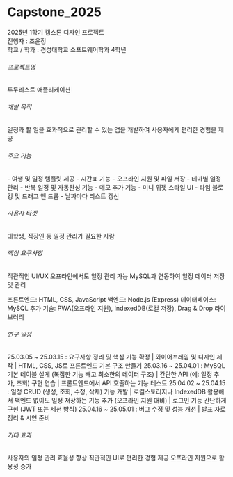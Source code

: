 # Capstone_2025
2025년 1학기 캡스톤 디자인 프로젝트
</br>
진행자 : 조윤정
</br>
학교 / 학과 : 경성대학교 소프트웨어학과 4학년

<h6>프로젝트명</h6>
투두리스트 애플리케이션

<h6>개발 목적</h6>
일정과 할 일을 효과적으로 관리할 수 있는 앱을 개발하여 사용자에게 편리한 경험을 제공

<h6>주요 기능</h6>
- 여행 및 일정 템플릿 제공
- 시간표 기능
- 오프라인 지원 및 파일 저장
- 테마별 일정 관리
- 반복 일정 및 자동완성 기능
- 메모 추가 기능
- 미니 위젯 스타일 UI
- 타임 블로킹 및 드래그 앤 드롭
- 날짜마다 리스트 갱신

<h6>사용자 타겟</h6>
대학생, 직장인 등 일정 관리가 필요한 사람

<h6>핵심 요구사항</h6>
직관적인 UI/UX
오프라인에서도 일정 관리 가능
MySQL과 연동하여 일정 데이터 저장 및 관리

프론트엔드: HTML, CSS, JavaScript
백엔드: Node.js (Express)
데이터베이스: MySQL
추가 기술: PWA(오프라인 지원), IndexedDB(로컬 저장), Drag & Drop 라이브러리

<h6>연구 일정</h6>
25.03.05 ~ 25.03.15 : 요구사항 정리 및 핵심 기능 확정 | 와이어프레임 및 디자인 제작 | HTML, CSS, JS로 프론트엔드 기본 구조 만들기
25.03.16 ~ 25.04.01 : MySQL 기본 테이블 설계 (복잡한 기능 빼고 최소한의 데이터 구조) | 간단한 API (예: 일정 추가, 조회) 구현 연습 | 프론트엔드에서 API 호출하는 기능 테스트
25.04.02 ~ 25.04.15 : 일정 CRUD (생성, 조회, 수정, 삭제) 기능 개발 | 로컬스토리지나 IndexedDB 활용해서 백엔드 없이도 일정 저장하는 기능 추가 (오프라인 지원 대비) | 로그인 기능 간단하게 구현 (JWT 또는 세션 방식)
25.04.16 ~ 25.05.01 : 버그 수정 및 성능 개선 | 발표 자료 정리 & 시연 준비

<h6>기대 효과</h6>
사용자의 일정 관리 효율성 향상
직관적인 UI로 편리한 경험 제공
오프라인 지원으로 활용성 증가

